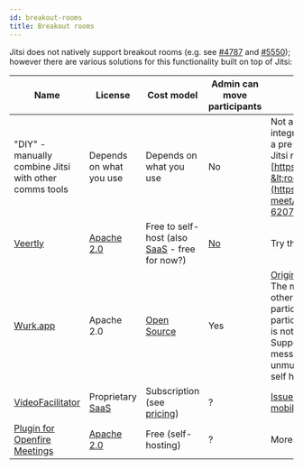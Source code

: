 ```yaml
---
id: breakout-rooms
title: Breakout rooms
---
```


Jitsi does not natively support breakout rooms (e.g. see [#4787](https://github.com/jitsi/jitsi-meet/issues/4787) and [#5550](https://github.com/jitsi/jitsi-meet/issues/5550)); however there are various solutions for this functionality built on top of Jitsi:

| Name | License | Cost model | Admin can move participants | Comments |
| --- | --- | --- | --- | --- |
| "DIY" - manually combine Jitsi with other comms tools | Depends on what you use | Depends on what you use | No | Not a great solution, since no native integration; everyone needs to follow a pre-agreed workflow and which Jitsi rooms to use, e.g. [https://meet.jit.si/&lt;eventname&gt;-&lt;roomname&gt;](https://github.com/jitsi/jitsi-meet/issues/5550#issuecomment-620747815) |
| [Veertly](https://veertly.com/) | [Apache 2.0](https://github.com/veertly/app/blob/stage/LICENSE) | Free to self-host (also [SaaS](https://en.wikipedia.org/wiki/Software_as_a_service) - free for now?) | [No](https://github.com/jitsi/jitsi-meet/issues/4787#issuecomment-624868307) | Try the [online demo](https://app.veertly.com/v/demo) |
| [Wurk.app](https://www.wurk.app/) | Apache 2.0 | [Open Source](https://github.com/puthli/breakout-rooms) | Yes | [Original comment](https://github.com/jitsi/jitsi-meet/issues/5550#issuecomment-625891995) Uses a Main room. The meeting host can add unlimited other rooms and move web-based participants to them. Moving participants away from the main room is not yet supported on mobile. Supports timeboxes and broadcast messages. Meeting hosts can unmute / mute others. Wurk uses a self hosted Jitsi meet installation |
| [VideoFacilitator](https://www.videofacilitator.com/) | Proprietary [SaaS](https://en.wikipedia.org/wiki/Software_as_a_service) | Subscription (see [pricing](https://www.videofacilitator.com/pricing)) | ? | [Issues with navigating rooms on mobile?](https://github.com/jitsi/jitsi-meet/issues/5550#issuecomment-612262313) |
| [Plugin for Openfire Meetings](https://github.com/jitsi/jitsi-meet/issues/5550#issuecomment-617670291) | [Apache 2.0](https://github.com/igniterealtime/openfire-pade-plugin/blob/master/LICENSE) | Free (self-hosting) | ? | More info [here](https://github.com/jitsi/jitsi-meet/issues/5550#issuecomment-618461856) |
